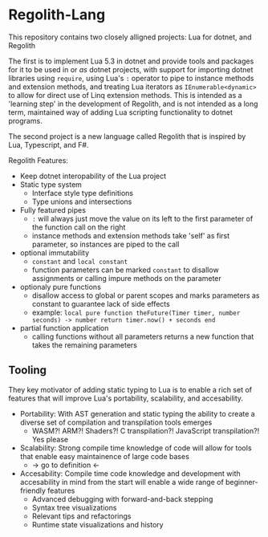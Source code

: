 # Regolith-Lang

This repository contains two closely alligned projects: Lua for dotnet, and Regolith

The first is to implement Lua 5.3 in dotnet and provide tools and packages for it to be used in or *as* dotnet projects, with support for importing dotnet libraries using `require`, using Lua's `:` operator to pipe to instance methods and extension methods, and treating Lua iterators as `IEnumerable<dynamic>` to allow for direct use of Linq extension methods. This is intended as a 'learning step' in the development of Regolith, and is not intended as a long term, maintained way of adding Lua scripting functionality to dotnet programs.

The second project is a new language called Regolith that is inspired by Lua, Typescript, and F#. 

Regolith Features:

 * Keep dotnet interopability of the Lua project
 * Static type system
    * Interface style type definitions
    * Type unions and intersections
 * Fully featured pipes
    * `:` will always just move the value on its left to the first parameter of the function call on the right
    * instance methods and extension methods take 'self' as first parameter, so instances are piped to the call
 * optional immutability
    * `constant` and `local constant`
    * function parameters can be marked `constant` to disallow assignments or calling impure methods on the parameter
 * optionaly pure functions    
    * disallow access to global or parent scopes and marks parameters as constant to guarantee lack of side effects
    * example: `local pure function theFuture(Timer timer, number seconds) -> number return timer.now() + seconds end`
 * partial function application
    * calling functions without all parameters returns a new function that takes the remaining parameters

## Tooling

They key motivator of adding static typing to Lua is to enable a rich set of features that will improve Lua's portability, scalability, and accesability. 

 * Portability: With AST generation and static typing the ability to create a diverse set of compilation and transpilation tools emerges
    * WASM?! ARM?! Shaders?! C transpilation?! JavaScript transpilation?! Yes please
 * Scalability: Strong compile time knowledge of code will allow for tools that enable easy maintainence of large code bases
    * -> go to definition <-
 * Accesability: Compile time code knowledge and development with accesability in mind from the start will enable a wide range of beginner-friendly features
    * Advanced debugging with forward-and-back stepping
    * Syntax tree visualizations
    * Relevant tips and refactorings
    * Runtime state visualizations and history
